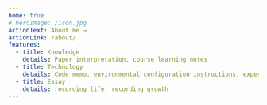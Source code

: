 ```yaml
---
home: true
# heroImage: /icon.jpg
actionText: About me →
actionLink: /about/
features:
  - title: Knowledge
    details: Paper interpretation, course learning notes
  - title: Technology
    details: Code memo, environmental configuration instructions, experimental records, and trap records
  - title: Essay
    details: recording life, recording growth
---
```

